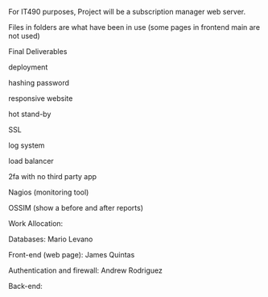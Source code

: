 For IT490 purposes, Project will be a subscription manager web server.

Files in folders are what have been in use (some pages in frontend main are not used)

Final Deliverables

deployment

hashing password

 responsive website

 hot stand-by

 SSL

 log system

 load balancer

 2fa with no third party app

 Nagios (monitoring tool)

 OSSIM (show a before and after reports)

Work Allocation:

Databases: Mario Levano

Front-end (web page): James Quintas

Authentication and firewall: Andrew Rodriguez

Back-end: 
